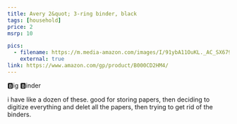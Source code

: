 ```yaml
---
title: Avery 2&quot; 3-ring binder, black
tags: [household]
price: 2
msrp: 10

pics:
  - filename: https://m.media-amazon.com/images/I/91ybA11OuKL._AC_SX679_.jpg
    external: true
link: https://www.amazon.com/gp/product/B000CD2HM4/
---
```


🅱️ig 🅱️inder

i have like a dozen of these.  good for storing papers, then deciding to
digitize everything and delet all the papers, then trying to get rid of the
binders.
